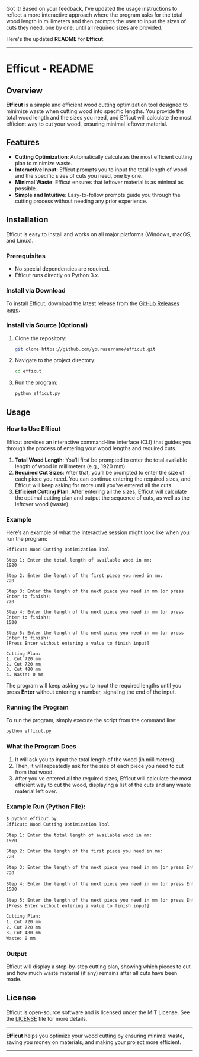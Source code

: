 Got it! Based on your feedback, I've updated the usage instructions to reflect a more interactive approach where the program asks for the total wood length in millimeters and then prompts the user to input the sizes of cuts they need, one by one, until all required sizes are provided.

Here's the updated **README** for **Efficut**:

---

# Efficut - README

## Overview

**Efficut** is a simple and efficient wood cutting optimization tool designed to minimize waste when cutting wood into specific lengths. You provide the total wood length and the sizes you need, and Efficut will calculate the most efficient way to cut your wood, ensuring minimal leftover material.

## Features

- **Cutting Optimization**: Automatically calculates the most efficient cutting plan to minimize waste.
- **Interactive Input**: Efficut prompts you to input the total length of wood and the specific sizes of cuts you need, one by one.
- **Minimal Waste**: Efficut ensures that leftover material is as minimal as possible.
- **Simple and Intuitive**: Easy-to-follow prompts guide you through the cutting process without needing any prior experience.

## Installation

Efficut is easy to install and works on all major platforms (Windows, macOS, and Linux).

### Prerequisites

- No special dependencies are required.
- Efficut runs directly on Python 3.x.

### Install via Download

To install Efficut, download the latest release from the [GitHub Releases page](https://github.com/yourusername/efficut/releases).

### Install via Source (Optional)

1. Clone the repository:
   ```bash
   git clone https://github.com/yourusername/efficut.git
   ```
2. Navigate to the project directory:
   ```bash
   cd efficut
   ```
3. Run the program:
   ```bash
   python efficut.py
   ```

## Usage

### How to Use Efficut

Efficut provides an interactive command-line interface (CLI) that guides you through the process of entering your wood lengths and required cuts.

1. **Total Wood Length**: You’ll first be prompted to enter the total available length of wood in millimeters (e.g., 1920 mm).
2. **Required Cut Sizes**: After that, you’ll be prompted to enter the size of each piece you need. You can continue entering the required sizes, and Efficut will keep asking for more until you've entered all the cuts.
3. **Efficient Cutting Plan**: After entering all the sizes, Efficut will calculate the optimal cutting plan and output the sequence of cuts, as well as the leftover wood (waste).

### Example

Here’s an example of what the interactive session might look like when you run the program:

```
Efficut: Wood Cutting Optimization Tool

Step 1: Enter the total length of available wood in mm:
1920

Step 2: Enter the length of the first piece you need in mm:
720

Step 3: Enter the length of the next piece you need in mm (or press Enter to finish):
720

Step 4: Enter the length of the next piece you need in mm (or press Enter to finish):
1500

Step 5: Enter the length of the next piece you need in mm (or press Enter to finish):
[Press Enter without entering a value to finish input]

Cutting Plan:
1. Cut 720 mm
2. Cut 720 mm
3. Cut 480 mm
4. Waste: 0 mm
```

The program will keep asking you to input the required lengths until you press **Enter** without entering a number, signaling the end of the input.

### Running the Program

To run the program, simply execute the script from the command line:

```bash
python efficut.py
```

### What the Program Does

1. It will ask you to input the total length of the wood (in millimeters).
2. Then, it will repeatedly ask for the size of each piece you need to cut from that wood.
3. After you've entered all the required sizes, Efficut will calculate the most efficient way to cut the wood, displaying a list of the cuts and any waste material left over.

### Example Run (Python File):

```bash
$ python efficut.py
Efficut: Wood Cutting Optimization Tool

Step 1: Enter the total length of available wood in mm:
1920

Step 2: Enter the length of the first piece you need in mm:
720

Step 3: Enter the length of the next piece you need in mm (or press Enter to finish):
720

Step 4: Enter the length of the next piece you need in mm (or press Enter to finish):
1500

Step 5: Enter the length of the next piece you need in mm (or press Enter to finish):
[Press Enter without entering a value to finish input]

Cutting Plan:
1. Cut 720 mm
2. Cut 720 mm
3. Cut 480 mm
Waste: 0 mm
```

### Output

Efficut will display a step-by-step cutting plan, showing which pieces to cut and how much waste material (if any) remains after all cuts have been made.

## License

Efficut is open-source software and is licensed under the MIT License. See the [LICENSE](LICENSE) file for more details.

---

**Efficut** helps you optimize your wood cutting by ensuring minimal waste, saving you money on materials, and making your project more efficient.

---

